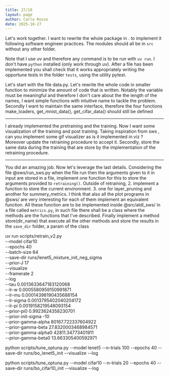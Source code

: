 ```yaml
---
title: 27/10
layout: page
author: Carlo Rosso
date: 2025-10-27
---
```


Let's work together.
I want to rewrite the whole package in . to implement it following software
engineer practices.
The modules should all be in `src` without any other folder.

Note that I use uv and therefore any command is to be run with `uv run`.
I don't have `python` installed (only work through uv).
After a file has been implemented you shall check that it works appropriately
writing the opportune tests in the folder `tests`, using the utility pytest.

Let's start with the file data.py. Let's rewrite the whole code in smaller
function to minimize the amount of code that is written. Notably the variable
must be meaningful and therefore I don't care about the the length of the
names, I want simple functions with intuitive name to tackle the problem.
Secondly I want to maintain the same interface, therefore the four functions
make_loaders, get_mnist_data(), get_cifar_data() should still be defined

---

I already implemented the pretraining and the training. Now I want some
visualization of the training and post training.
Taking inspiration from sws , can you implement some gif visualizer as is it
implemented in viz ? Moreover update the retraining procedure to accept it.
Secondly, store the same data during the training that are store by the
implementation of the retraining procedure.

---

You did an amazing job. Now let's leverage the last details. Considering the file @sws/run_sws.py when the file run then the arguments given to it in input are stored in a file, implement one function for this to store the arguments provided to `retraining()`. Outside of retraining, 2. implement a function to store the current environment. 3. one for layer_pruning and another for summery_metrics. I think that also all the plot programs in @sws/ are very interesting for each of them implement an equivalent function. All these function are to be implemented inside @src/atdl_sws/ in a file called `metrics.py`, in such file there shall be a class where the methods are the functions that I've described. Finally implement a method store(dir_name) that execute all the other methods and store the results in the `save_dir` folder, a param of the class



uv run scripts/retrain_v2.py \
    --model cifar10 \
    --epochs 40 \
    --batch-size 64 \
    --save-dir runs/lenet5_mixture_init_neg_sigma \
    --prior-J 17 \
    --visualize \
    --framerate 2 \
    --log \
    --tau 0.0013633647183120068 \
    --lr-w 0.0005580959150991871 \
    --lr-mu 0.00014398190435688154 \
    --lr-sigma 0.0013795402040204172 \
    --lr-pi 0.0019158219548093154 \
    --prior-pi0 0.9923624358230701 \
    --prior-init-sigma -10 \
    --prior-gamma-alpha 80167.722337604922 \
    --prior-gamma-beta 27.8320003468984571 \
    --prior-gamma-alpha0 42811.34773401911 \
    --prior-gamma-beta0 13.663305400592971

python scripts/tune_optuna.py --model lenet5 --n-trials 100 --epochs 40 --save-dir runs/bo_lenet5_init --visualize --log

python scripts/tune_optuna.py --model cifar10 --n-trials 20 --epochs 40 --save-dir runs/bo_cifar10_init --visualize --log

